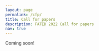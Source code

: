 ```yaml
---
layout: page
permalink: /cfp/
title: Call for papers
description: FATED 2022 Call for papers
nav: true
---
```


Coming soon!